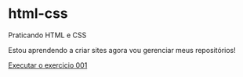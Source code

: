 # html-css
 Praticando HTML e CSS

 Estou aprendendo a criar sites agora vou gerenciar meus repositórios!

 <a href = "https://jaqrocha.github.io/html-css/exericios/ex001/index.html">Executar o exercicio 001 </a>
